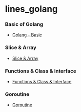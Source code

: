 # lines_golang

### Basic of Golang 

- [Golang - Basic](https://github.com/keepinmindsh/lines_golang/tree/main/000_basic)

### Slice & Array 

- [Slice & Array](https://github.com/keepinmindsh/lines_golang/tree/main/001_sliceandarray)

### Functions & Class & Interface 

- [Functions & Class & Interface ](https://github.com/keepinmindsh/lines_golang/tree/main/003_functionsclassinterface)

### Goroutine

- [Goroutine](https://github.com/keepinmindsh/lines_golang/tree/main/002_goroutine)
